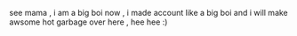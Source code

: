 see mama , i am a big boi now , i made account like a big boi and i will make awsome hot garbage over here , hee hee :)
